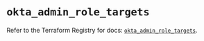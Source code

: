 # `okta_admin_role_targets`

Refer to the Terraform Registry for docs: [`okta_admin_role_targets`](https://registry.terraform.io/providers/okta/okta/4.19.0/docs/resources/admin_role_targets).
